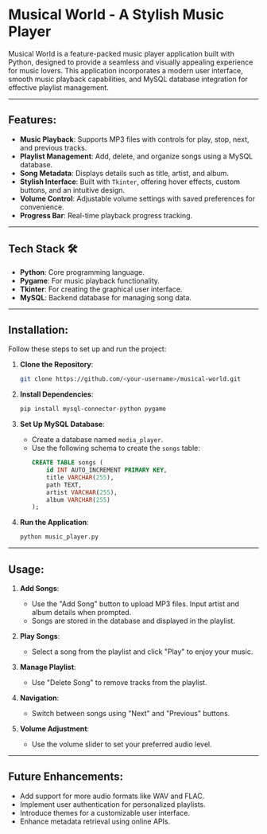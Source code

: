 # Musical World - A Stylish Music Player

Musical World is a feature-packed music player application built with Python, designed to provide a seamless and visually appealing experience for music lovers. This application incorporates a modern user interface, smooth music playback capabilities, and MySQL database integration for effective playlist management.

---

## Features:

- **Music Playback**: Supports MP3 files with controls for play, stop, next, and previous tracks.
- **Playlist Management**: Add, delete, and organize songs using a MySQL database.
- **Song Metadata**: Displays details such as title, artist, and album.
- **Stylish Interface**: Built with `Tkinter`, offering hover effects, custom buttons, and an intuitive design.
- **Volume Control**: Adjustable volume settings with saved preferences for convenience.
- **Progress Bar**: Real-time playback progress tracking.

---

## Tech Stack 🛠️

- **Python**: Core programming language.
- **Pygame**: For music playback functionality.
- **Tkinter**: For creating the graphical user interface.
- **MySQL**: Backend database for managing song data.

---

## Installation:

Follow these steps to set up and run the project:

1. **Clone the Repository**:
   ```bash
   git clone https://github.com/<your-username>/musical-world.git
   ```

2. **Install Dependencies**:
   ```bash
   pip install mysql-connector-python pygame
   ```

3. **Set Up MySQL Database**:
   - Create a database named `media_player`.
   - Use the following schema to create the `songs` table:
     ```sql
     CREATE TABLE songs (
         id INT AUTO_INCREMENT PRIMARY KEY,
         title VARCHAR(255),
         path TEXT,
         artist VARCHAR(255),
         album VARCHAR(255)
     );
     ```

4. **Run the Application**:
   ```bash
   python music_player.py
   ```

---

## Usage:

1. **Add Songs**:
   - Use the "Add Song" button to upload MP3 files. Input artist and album details when prompted.
   - Songs are stored in the database and displayed in the playlist.

2. **Play Songs**:
   - Select a song from the playlist and click "Play" to enjoy your music.

3. **Manage Playlist**:
   - Use "Delete Song" to remove tracks from the playlist.

4. **Navigation**:
   - Switch between songs using "Next" and "Previous" buttons.

5. **Volume Adjustment**:
   - Use the volume slider to set your preferred audio level.

---

## Future Enhancements:

- Add support for more audio formats like WAV and FLAC.
- Implement user authentication for personalized playlists.
- Introduce themes for a customizable user interface.
- Enhance metadata retrieval using online APIs.


